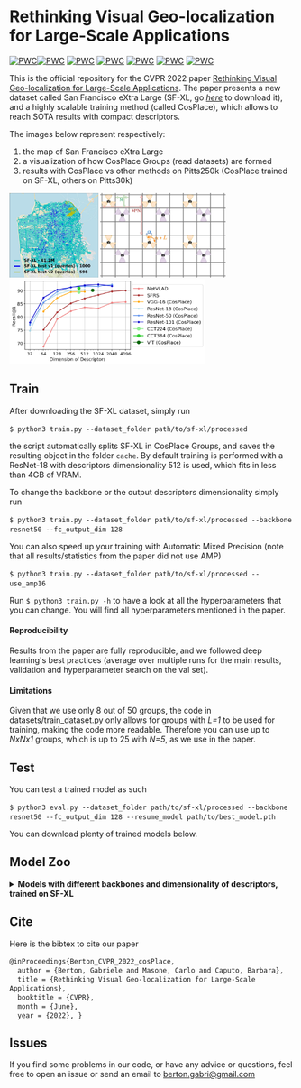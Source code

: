 
# Rethinking Visual Geo-localization for Large-Scale Applications

[![PWC](https://img.shields.io/endpoint.svg?url=https://paperswithcode.com/badge/rethinking-visual-geo-localization-for-large/visual-place-recognition-on-pittsburgh-250k)](https://paperswithcode.com/sota/visual-place-recognition-on-pittsburgh-250k?p=rethinking-visual-geo-localization-for-large)[![PWC](https://img.shields.io/endpoint.svg?url=https://paperswithcode.com/badge/rethinking-visual-geo-localization-for-large/visual-place-recognition-on-pittsburgh-30k)](https://paperswithcode.com/sota/visual-place-recognition-on-pittsburgh-30k?p=rethinking-visual-geo-localization-for-large)
[![PWC](https://img.shields.io/endpoint.svg?url=https://paperswithcode.com/badge/rethinking-visual-geo-localization-for-large/visual-place-recognition-on-tokyo247)](https://paperswithcode.com/sota/visual-place-recognition-on-tokyo247?p=rethinking-visual-geo-localization-for-large)
[![PWC](https://img.shields.io/endpoint.svg?url=https://paperswithcode.com/badge/rethinking-visual-geo-localization-for-large/visual-place-recognition-on-mapillary-val)](https://paperswithcode.com/sota/visual-place-recognition-on-mapillary-val?p=rethinking-visual-geo-localization-for-large)
[![PWC](https://img.shields.io/endpoint.svg?url=https://paperswithcode.com/badge/rethinking-visual-geo-localization-for-large/visual-place-recognition-on-st-lucia)](https://paperswithcode.com/sota/visual-place-recognition-on-st-lucia?p=rethinking-visual-geo-localization-for-large)
[![PWC](https://img.shields.io/endpoint.svg?url=https://paperswithcode.com/badge/rethinking-visual-geo-localization-for-large/visual-place-recognition-on-sf-xl-test-v1)](https://paperswithcode.com/sota/visual-place-recognition-on-sf-xl-test-v1?p=rethinking-visual-geo-localization-for-large)
[![PWC](https://img.shields.io/endpoint.svg?url=https://paperswithcode.com/badge/rethinking-visual-geo-localization-for-large/visual-place-recognition-on-sf-xl-test-v2)](https://paperswithcode.com/sota/visual-place-recognition-on-sf-xl-test-v2?p=rethinking-visual-geo-localization-for-large)

This is the official repository for the CVPR 2022 paper [Rethinking Visual Geo-localization for Large-Scale Applications](https://arxiv.org/abs/2204.02287).
The paper presents a new dataset called San Francisco eXtra Large (SF-XL, go [_here_](https://forms.gle/wpyDzhDyoWLQygAT9) to download it), and a highly scalable training method (called CosPlace), which allows to reach SOTA results with compact descriptors.

The images below represent respectively:
1) the map of San Francisco eXtra Large
2) a visualization of how CosPlace Groups (read datasets) are formed
3) results with CosPlace vs other methods on Pitts250k (CosPlace trained on SF-XL, others on Pitts30k)
<p float="left">
  <img src="https://github.com/gmberton/gmberton.github.io/blob/main/images/SF-XL%20map.jpg" height="150" />
  <img src="https://github.com/gmberton/gmberton.github.io/blob/main/images/map_groups.png" height="150" /> 
  <img src="https://github.com/gmberton/gmberton.github.io/blob/main/images/backbones_pitts250k_main.png" height="150" />
</p>



## Train
After downloading the SF-XL dataset, simply run 

`$ python3 train.py --dataset_folder path/to/sf-xl/processed`

the script automatically splits SF-XL in CosPlace Groups, and saves the resulting object in the folder `cache`.
By default training is performed with a ResNet-18 with descriptors dimensionality 512 is used, which fits in less than 4GB of VRAM.

To change the backbone or the output descriptors dimensionality simply run 

`$ python3 train.py --dataset_folder path/to/sf-xl/processed --backbone resnet50 --fc_output_dim 128`

You can also speed up your training with Automatic Mixed Precision (note that all results/statistics from the paper did not use AMP)

`$ python3 train.py --dataset_folder path/to/sf-xl/processed --use_amp16`

Run `$ python3 train.py -h` to have a look at all the hyperparameters that you can change. You will find all hyperparameters mentioned in the paper.

#### Reproducibility
Results from the paper are fully reproducible, and we followed deep learning's best practices (average over multiple runs for the main results, validation and hyperparameter search on the val set).

#### Limitations
Given that we use only 8 out of 50 groups, the code in datasets/train_dataset.py only allows for groups with _L=1_ to be used for training, making the code more readable.
Therefore you can use up to _NxNx1_ groups, which is up to 25 with _N=5_, as we use in the paper.

## Test
You can test a trained model as such

`$ python3 eval.py --dataset_folder path/to/sf-xl/processed --backbone resnet50 --fc_output_dim 128 --resume_model path/to/best_model.pth`

You can download plenty of trained models below.

## Model Zoo

<details>
     <summary><b>Models with different backbones and dimensionality of descriptors, trained on SF-XL</b></summary></br>
    Pretained networks employing different backbones.</br></br>
	<table>
		<tr>
			<th rowspan=2>Model</th>
			<th colspan=7>Dimension of Descriptors</th>
	 	</tr>
	 	<tr>
	  		<td>32</td>
	   		<td>64</td>
	   		<td>128</td>
	   		<td>256</td>
	   		<td>512</td>
	   		<td>1024</td>
	   		<td>2048</td>
	 	</tr>
		<tr>
			<td>ResNet-18</td>
			<td>Coming Soon</td>
			<td>Coming Soon</td>
			<td>Coming Soon</td>
			<td>Coming Soon</td>
			<td>Coming Soon</td>
			<td>-</td>
			<td>-</td>
	 	</tr>
		<tr>
			<td>ResNet-50</td>
			<td>Coming Soon</td>
			<td>Coming Soon</td>
			<td>Coming Soon</td>
			<td>Coming Soon</td>
			<td>Coming Soon</td>
			<td>Coming Soon</td>
			<td>Coming Soon</td>
	 	</tr>
		<tr>
			<td>ResNet-101</td>
			<td>Coming Soon</td>
			<td>Coming Soon</td>
			<td>Coming Soon</td>
			<td>Coming Soon</td>
			<td>Coming Soon</td>
			<td>Coming Soon</td>
			<td>Coming Soon</td>
	 	</tr>
		<tr>
			<td>ResNet-152</td>
			<td>Coming Soon</td>
			<td>Coming Soon</td>
			<td>Coming Soon</td>
			<td>Coming Soon</td>
			<td>Coming Soon</td>
			<td>Coming Soon</td>
			<td>Coming Soon</td>
	 	</tr>
		<tr>
			<td>VGG-16</td>
			<td>Coming Soon</td>
			<td>Coming Soon</td>
			<td>Coming Soon</td>
			<td>Coming Soon</td>
			<td>Coming Soon</td>
			<td>-</td>
			<td>-</td>
	 	</tr>
	</table>
</details>

## Cite
Here is the bibtex to cite our paper
```
@inProceedings{Berton_CVPR_2022_cosPlace,
  author = {Berton, Gabriele and Masone, Carlo and Caputo, Barbara},
  title = {Rethinking Visual Geo-localization for Large-Scale Applications}, 
  booktitle = {CVPR},
  month = {June}, 
  year = {2022}, }
```

## Issues
If you find some problems in our code, or have any advice or questions, feel free to open an issue or send an email to berton.gabri@gmail.com

